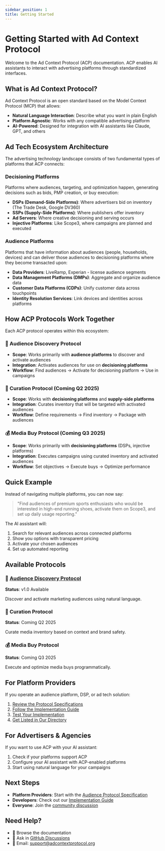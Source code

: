 ```yaml
---
sidebar_position: 1
title: Getting Started
---
```


# Getting Started with Ad Context Protocol

Welcome to the Ad Context Protocol (ACP) documentation. ACP enables AI assistants to interact with advertising platforms through standardized interfaces.

## What is Ad Context Protocol?

Ad Context Protocol is an open standard based on the Model Context Protocol (MCP) that allows:

- **Natural Language Interaction**: Describe what you want in plain English
- **Platform Agnostic**: Works with any compatible advertising platform
- **AI-Powered**: Designed for integration with AI assistants like Claude, GPT, and others

## Ad Tech Ecosystem Architecture

The advertising technology landscape consists of two fundamental types of platforms that ACP connects:

### Decisioning Platforms
Platforms where audiences, targeting, and optimization happen, generating decisions such as bids, PMP creation, or buy execution:

- **DSPs (Demand-Side Platforms)**: Where advertisers bid on inventory (The Trade Desk, Google DV360)
- **SSPs (Supply-Side Platforms)**: Where publishers offer inventory
- **Ad Servers**: Where creative decisioning and serving occurs  
- **Injective Platforms**: Like Scope3, where campaigns are planned and executed

### Audience Platforms
Platforms that have information about audiences (people, households, devices) and can deliver those audiences to decisioning platforms where they become transacted upon:

- **Data Providers**: LiveRamp, Experian - license audience segments
- **Data Management Platforms (DMPs)**: Aggregate and organize audience data
- **Customer Data Platforms (CDPs)**: Unify customer data across touchpoints
- **Identity Resolution Services**: Link devices and identities across platforms

## How ACP Protocols Work Together

Each ACP protocol operates within this ecosystem:

### 🎯 Audience Discovery Protocol
- **Scope**: Works primarily with **audience platforms** to discover and activate audiences
- **Integration**: Activates audiences for use on **decisioning platforms**
- **Workflow**: Find audiences → Activate for decisioning platform → Use in campaigns

### 📍 Curation Protocol (Coming Q2 2025)
- **Scope**: Works with **decisioning platforms** and **supply-side platforms**
- **Integration**: Curates inventory that will be targeted with activated audiences
- **Workflow**: Define requirements → Find inventory → Package with audiences

### 💰 Media Buy Protocol (Coming Q3 2025)
- **Scope**: Works primarily with **decisioning platforms** (DSPs, injective platforms)
- **Integration**: Executes campaigns using curated inventory and activated audiences
- **Workflow**: Set objectives → Execute buys → Optimize performance

## Quick Example

Instead of navigating multiple platforms, you can now say:

> "Find audiences of premium sports enthusiasts who would be interested in high-end running shoes, activate them on Scope3, and set up daily usage reporting."

The AI assistant will:
1. Search for relevant audiences across connected platforms
2. Show you options with transparent pricing
3. Activate your chosen audiences
4. Set up automated reporting

## Available Protocols

### 🎯 [Audience Discovery Protocol](./audience/overview)
**Status**: v1.0 Available

Discover and activate marketing audiences using natural language.

### 📍 Curation Protocol
**Status**: Coming Q2 2025

Curate media inventory based on context and brand safety.

### 💰 Media Buy Protocol  
**Status**: Coming Q3 2025

Execute and optimize media buys programmatically.

## For Platform Providers

If you operate an audience platform, DSP, or ad tech solution:

1. [Review the Protocol Specifications](./audience/specification)
2. [Follow the Implementation Guide](./implementation/getting-started)
3. [Test Your Implementation](./implementation/testing)
4. [Get Listed in Our Directory](/showcase)

## For Advertisers & Agencies

If you want to use ACP with your AI assistant:

1. Check if your platforms support ACP
2. Configure your AI assistant with ACP-enabled platforms
3. Start using natural language for your campaigns

## Next Steps

- **Platform Providers**: Start with the [Audience Protocol Specification](./audience/specification)
- **Developers**: Check out our [Implementation Guide](./implementation/getting-started)
- **Everyone**: Join the [community discussion](https://github.com/adcontextprotocol/adcp/discussions)

## Need Help?

- 📖 Browse the documentation
- 💬 Ask in [GitHub Discussions](https://github.com/adcontextprotocol/adcp/discussions)
- 📧 Email: support@adcontextprotocol.org
